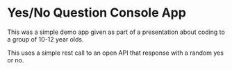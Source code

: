 # Yes/No Question Console App

This was a simple demo app given as part of a presentation about coding to a group of 10-12 year olds.

This uses a simple rest call to an open API that response with a random yes or no.
